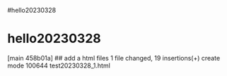 #hello20230328
# hello20230328
[main 458b01a] ## add a html files
 1 file changed, 19 insertions(+)
 create mode 100644 test20230328_1.html
